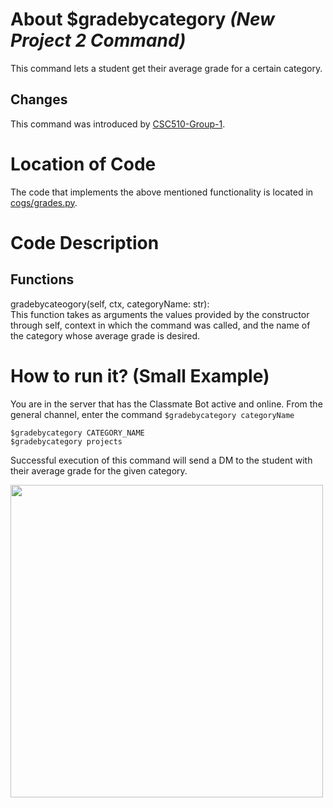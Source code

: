 # About $gradebycategory _(New Project 2 Command)_
 This command lets a student get their average grade for a certain category.

## Changes

This command was introduced by [CSC510-Group-1](https://github.com/nfoster1492/ClassMateBot-1/).

# Location of Code
The code that implements the above mentioned functionality is located in [cogs/grades.py](../../cogs/grades.py).

# Code Description
## Functions
gradebycateogory(self, ctx, categoryName: str): <br>
This function takes as arguments the values provided by the constructor through self, context in which the command was called, and the name of the category whose average grade is desired.

# How to run it? (Small Example)
You are in the server that has the Classmate Bot active and online. From the general channel, enter the command `$gradebycategory categoryName`

```
$gradebycategory CATEGORY_NAME
$gradebycategory projects
```
Successful execution of this command will send a DM to the student with their average grade for the given category.

<img src="../../data/proj2media/gradebycategoryHelp.png" width="500">
